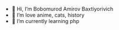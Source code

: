 - 👋 Hi, I’m Bobomurod Amirov Baxtiyorivich
- 👀 I’m love anime, cats, history
- 🌱 I’m currently learning php

<!---
BobomurodAmirovBaxtiyorivich/BobomurodAmirovBaxtiyorivich is a ✨ special ✨ repository because its `README.md` (this file) appears on your GitHub profile.
You can click the Preview link to take a look at your changes.
--->
